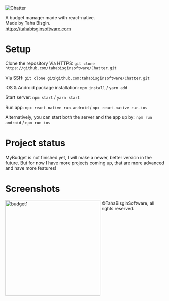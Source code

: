 ![Chatter](https://i.imgur.com/Hm1xVjl.png "Chatter")

A budget manager made with react-native. <br>
Made by Taha Bisgin. <br>
https://tahabisginsoftware.com

# Setup

Clone the repository
Via HTTPS: `git clone https://github.com/tahabisginsoftware/Chatter.git`

Via SSH: `git clone git@github.com:tahabisginsoftware/Chatter.git`

iOS & Android package installation: `npm install` / `yarn add`

Start server: `npm start` / `yarn start`

Run app: `npx react-native run-android` / `npx react-native run-ios`

Alternatively, you can start both the server and the app up by: `npm run android` / `npm run ios`

# Project status

MyBudget is not finished yet, I will make a newer, better version in the future. But for now I have more projects coming up, that are more advanced and have more features!

# Screenshots
<img align="left" alt="budget1" src="https://i.imgur.com/3TMTIIm.png" width="300"/>

©TahaBisginSoftware, all rights reserved.